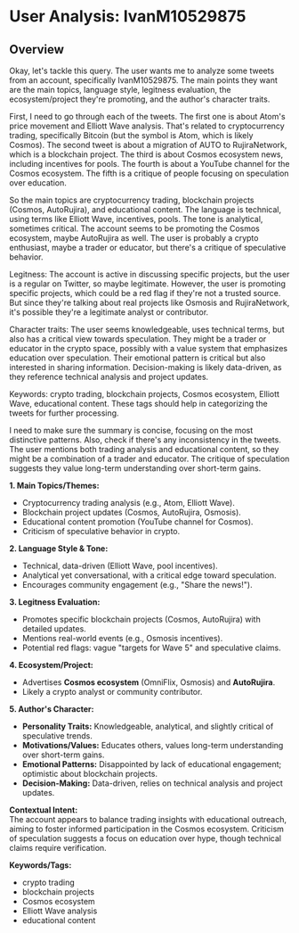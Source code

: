 # User Analysis: IvanM10529875

## Overview

<think>
Okay, let's tackle this query. The user wants me to analyze some tweets from an account, specifically IvanM10529875. The main points they want are the main topics, language style, legitness evaluation, the ecosystem/project they're promoting, and the author's character traits.

First, I need to go through each of the tweets. The first one is about Atom's price movement and Elliott Wave analysis. That's related to cryptocurrency trading, specifically Bitcoin (but the symbol is Atom, which is likely Cosmos). The second tweet is about a migration of AUTO to RujiraNetwork, which is a blockchain project. The third is about Cosmos ecosystem news, including incentives for pools. The fourth is about a YouTube channel for the Cosmos ecosystem. The fifth is a critique of people focusing on speculation over education.

So the main topics are cryptocurrency trading, blockchain projects (Cosmos, AutoRujira), and educational content. The language is technical, using terms like Elliott Wave, incentives, pools. The tone is analytical, sometimes critical. The account seems to be promoting the Cosmos ecosystem, maybe AutoRujira as well. The user is probably a crypto enthusiast, maybe a trader or educator, but there's a critique of speculative behavior.

Legitness: The account is active in discussing specific projects, but the user is a regular on Twitter, so maybe legitimate. However, the user is promoting specific projects, which could be a red flag if they're not a trusted source. But since they're talking about real projects like Osmosis and RujiraNetwork, it's possible they're a legitimate analyst or contributor.

Character traits: The user seems knowledgeable, uses technical terms, but also has a critical view towards speculation. They might be a trader or educator in the crypto space, possibly with a value system that emphasizes education over speculation. Their emotional pattern is critical but also interested in sharing information. Decision-making is likely data-driven, as they reference technical analysis and project updates.

Keywords: crypto trading, blockchain projects, Cosmos ecosystem, Elliott Wave, educational content. These tags should help in categorizing the tweets for further processing.

I need to make sure the summary is concise, focusing on the most distinctive patterns. Also, check if there's any inconsistency in the tweets. The user mentions both trading analysis and educational content, so they might be a combination of a trader and educator. The critique of speculation suggests they value long-term understanding over short-term gains.
</think>

**1. Main Topics/Themes:**  
- Cryptocurrency trading analysis (e.g., Atom, Elliott Wave).  
- Blockchain project updates (Cosmos, AutoRujira, Osmosis).  
- Educational content promotion (YouTube channel for Cosmos).  
- Criticism of speculative behavior in crypto.  

**2. Language Style & Tone:**  
- Technical, data-driven (Elliott Wave, pool incentives).  
- Analytical yet conversational, with a critical edge toward speculation.  
- Encourages community engagement (e.g., "Share the news!").  

**3. Legitness Evaluation:**  
- Promotes specific blockchain projects (Cosmos, AutoRujira) with detailed updates.  
- Mentions real-world events (e.g., Osmosis incentives).  
- Potential red flags: vague "targets for Wave 5" and speculative claims.  

**4. Ecosystem/Project:**  
- Advertises **Cosmos ecosystem** (OmniFlix, Osmosis) and **AutoRujira**.  
- Likely a crypto analyst or community contributor.  

**5. Author's Character:**  
- **Personality Traits:** Knowledgeable, analytical, and slightly critical of speculative trends.  
- **Motivations/Values:** Educates others, values long-term understanding over short-term gains.  
- **Emotional Patterns:** Disappointed by lack of educational engagement; optimistic about blockchain projects.  
- **Decision-Making:** Data-driven, relies on technical analysis and project updates.  

**Contextual Intent:**  
The account appears to balance trading insights with educational outreach, aiming to foster informed participation in the Cosmos ecosystem. Criticism of speculation suggests a focus on education over hype, though technical claims require verification.  

**Keywords/Tags:**  
- crypto trading  
- blockchain projects  
- Cosmos ecosystem  
- Elliott Wave analysis  
- educational content